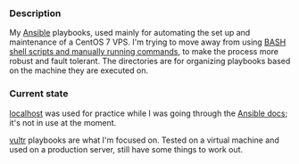 ### Description
My [Ansible](https://www.ansible.com/) playbooks, used mainly for automating the set up and maintenance of a CentOS 7 VPS. I'm trying to move away from using [BASH shell scripts and manually running commands](https://github.com/JagdCake/docker.space_program), to make the process more robust and fault tolerant. The directories are for organizing playbooks based on the machine they are executed on.

### Current state
[localhost](./localhost) was used for practice while I was going through the [Ansible docs](https://docs.ansible.com/ansible/2.7/); it's not in use at the moment.

[vultr](./vultr) playbooks are what I'm focused on. Tested on a virtual machine and used on a production server, still have some things to work out.
